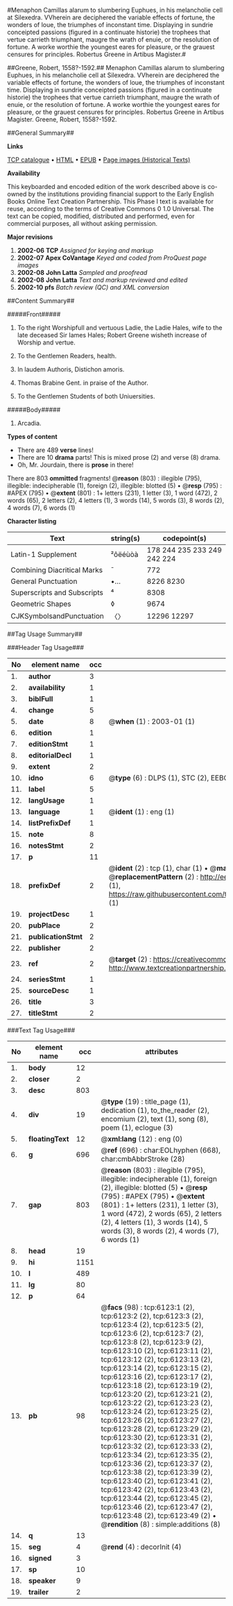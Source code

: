 #Menaphon Camillas alarum to slumbering Euphues, in his melancholie cell at Silexedra. VVherein are deciphered the variable effects of fortune, the wonders of loue, the triumphes of inconstant time. Displaying in sundrie conceipted passions (figured in a continuate historie) the trophees that vertue carrieth triumphant, maugre the wrath of enuie, or the resolution of fortune. A worke worthie the youngest eares for pleasure, or the grauest censures for principles. Robertus Greene in Artibus Magister.#

##Greene, Robert, 1558?-1592.##
Menaphon Camillas alarum to slumbering Euphues, in his melancholie cell at Silexedra. VVherein are deciphered the variable effects of fortune, the wonders of loue, the triumphes of inconstant time. Displaying in sundrie conceipted passions (figured in a continuate historie) the trophees that vertue carrieth triumphant, maugre the wrath of enuie, or the resolution of fortune. A worke worthie the youngest eares for pleasure, or the grauest censures for principles. Robertus Greene in Artibus Magister.
Greene, Robert, 1558?-1592.

##General Summary##

**Links**

[TCP catalogue](http://www.ota.ox.ac.uk/tcp/)  • 
[HTML](http://tei.it.ox.ac.uk/tcp/Texts-HTML/free/A02/A02133.html)  • 
[EPUB](http://tei.it.ox.ac.uk/tcp/Texts-EPUB/free/A02/A02133.epub) • 
[Page images (Historical Texts)](https://data.historicaltexts.jisc.ac.uk/view?pubId=eebo-99841534e&pageId=eebo-99841534e-6123-1)

**Availability**

This keyboarded and encoded edition of the
	       work described above is co-owned by the institutions
	       providing financial support to the Early English Books
	       Online Text Creation Partnership. This Phase I text is
	       available for reuse, according to the terms of Creative
	       Commons 0 1.0 Universal. The text can be copied,
	       modified, distributed and performed, even for
	       commercial purposes, all without asking permission.

**Major revisions**

1. __2002-06__ __TCP__ *Assigned for keying and markup*
1. __2002-07__ __Apex CoVantage__ *Keyed and coded from ProQuest page images*
1. __2002-08__ __John Latta__ *Sampled and proofread*
1. __2002-08__ __John Latta__ *Text and markup reviewed and edited*
1. __2002-10__ __pfs__ *Batch review (QC) and XML conversion*

##Content Summary##

#####Front#####

1. To the right Worshipfull and vertuous Ladie, the Ladie Hales, wife to the late deceased Sir Iames Hales; Robert Greene wisheth increase of Worship and vertue.

1. To the Gentlemen Readers, health.

1. In laudem Authoris, Distichon amoris.

1. Thomas Brabine Gent. in praise of the Author.

1. To the Gentlemen Students of both Uniuersities.

#####Body#####

1. Arcadia.

**Types of content**

  * There are 489 **verse** lines!
  * There are 10 **drama** parts! This is mixed prose (2) and verse (8) drama.
  * Oh, Mr. Jourdain, there is **prose** in there!

There are 803 **ommitted** fragments! 
 @__reason__ (803) : illegible (795), illegible: indecipherable (1), foreign (2), illegible: blotted (5)  •  @__resp__ (795) : #APEX (795)  •  @__extent__ (801) : 1+ letters (231), 1 letter (3), 1 word (472), 2 words (65), 2 letters (2), 4 letters (1), 3 words (14), 5 words (3), 8 words (2), 4 words (7), 6 words (1)

**Character listing**


|Text|string(s)|codepoint(s)|
|---|---|---|
|Latin-1 Supplement|²ôëéùòà|178 244 235 233 249 242 224|
|Combining             Diacritical Marks|̄|772|
|General Punctuation|•…|8226 8230|
|Superscripts             and Subscripts|⁴|8308|
|Geometric Shapes|◊|9674|
|CJKSymbolsandPunctuation|〈〉|12296 12297|

##Tag Usage Summary##

###Header Tag Usage###

|No|element name|occ|attributes|
|---|---|---|---|
|1.|__author__|3||
|2.|__availability__|1||
|3.|__biblFull__|1||
|4.|__change__|5||
|5.|__date__|8| @__when__ (1) : 2003-01 (1)|
|6.|__edition__|1||
|7.|__editionStmt__|1||
|8.|__editorialDecl__|1||
|9.|__extent__|2||
|10.|__idno__|6| @__type__ (6) : DLPS (1), STC (2), EEBO-CITATION (1), PROQUEST (1), VID (1)|
|11.|__label__|5||
|12.|__langUsage__|1||
|13.|__language__|1| @__ident__ (1) : eng (1)|
|14.|__listPrefixDef__|1||
|15.|__note__|8||
|16.|__notesStmt__|2||
|17.|__p__|11||
|18.|__prefixDef__|2| @__ident__ (2) : tcp (1), char (1)  •  @__matchPattern__ (2) : ([0-9\-]+):([0-9IVX]+) (1), (.+) (1)  •  @__replacementPattern__ (2) : http://eebo.chadwyck.com/downloadtiff?vid=$1&page=$2 (1), https://raw.githubusercontent.com/textcreationpartnership/Texts/master/tcpchars.xml#$1 (1)|
|19.|__projectDesc__|1||
|20.|__pubPlace__|2||
|21.|__publicationStmt__|2||
|22.|__publisher__|2||
|23.|__ref__|2| @__target__ (2) : https://creativecommons.org/publicdomain/zero/1.0/ (1), http://www.textcreationpartnership.org/docs/. (1)|
|24.|__seriesStmt__|1||
|25.|__sourceDesc__|1||
|26.|__title__|3||
|27.|__titleStmt__|2||


###Text Tag Usage###

|No|element name|occ|attributes|
|---|---|---|---|
|1.|__body__|12||
|2.|__closer__|2||
|3.|__desc__|803||
|4.|__div__|19| @__type__ (19) : title_page (1), dedication (1), to_the_reader (2), encomium (2), text (1), song (8), poem (1), eclogue (3)|
|5.|__floatingText__|12| @__xml:lang__ (12) : eng (0)|
|6.|__g__|696| @__ref__ (696) : char:EOLhyphen (668), char:cmbAbbrStroke (28)|
|7.|__gap__|803| @__reason__ (803) : illegible (795), illegible: indecipherable (1), foreign (2), illegible: blotted (5)  •  @__resp__ (795) : #APEX (795)  •  @__extent__ (801) : 1+ letters (231), 1 letter (3), 1 word (472), 2 words (65), 2 letters (2), 4 letters (1), 3 words (14), 5 words (3), 8 words (2), 4 words (7), 6 words (1)|
|8.|__head__|19||
|9.|__hi__|1151||
|10.|__l__|489||
|11.|__lg__|80||
|12.|__p__|64||
|13.|__pb__|98| @__facs__ (98) : tcp:6123:1 (2), tcp:6123:2 (2), tcp:6123:3 (2), tcp:6123:4 (2), tcp:6123:5 (2), tcp:6123:6 (2), tcp:6123:7 (2), tcp:6123:8 (2), tcp:6123:9 (2), tcp:6123:10 (2), tcp:6123:11 (2), tcp:6123:12 (2), tcp:6123:13 (2), tcp:6123:14 (2), tcp:6123:15 (2), tcp:6123:16 (2), tcp:6123:17 (2), tcp:6123:18 (2), tcp:6123:19 (2), tcp:6123:20 (2), tcp:6123:21 (2), tcp:6123:22 (2), tcp:6123:23 (2), tcp:6123:24 (2), tcp:6123:25 (2), tcp:6123:26 (2), tcp:6123:27 (2), tcp:6123:28 (2), tcp:6123:29 (2), tcp:6123:30 (2), tcp:6123:31 (2), tcp:6123:32 (2), tcp:6123:33 (2), tcp:6123:34 (2), tcp:6123:35 (2), tcp:6123:36 (2), tcp:6123:37 (2), tcp:6123:38 (2), tcp:6123:39 (2), tcp:6123:40 (2), tcp:6123:41 (2), tcp:6123:42 (2), tcp:6123:43 (2), tcp:6123:44 (2), tcp:6123:45 (2), tcp:6123:46 (2), tcp:6123:47 (2), tcp:6123:48 (2), tcp:6123:49 (2)  •  @__rendition__ (8) : simple:additions (8)|
|14.|__q__|13||
|15.|__seg__|4| @__rend__ (4) : decorInit (4)|
|16.|__signed__|3||
|17.|__sp__|10||
|18.|__speaker__|9||
|19.|__trailer__|2||
